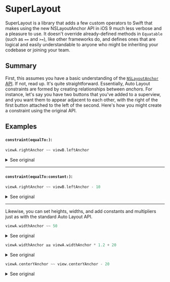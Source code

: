 SuperLayout
===========

SuperLayout is a library that adds a few custom operators to Swift that makes using the new NSLayoutAnchor API in iOS 9 much less verbose and a pleasure to use. It doesn't override already-defined methods in `Equatable` (such as `==` and `>=`), like other frameworks do, and defines ones that are logical and easily understandable to anyone who might be inheriting your codebase or joining your team.

Summary
-------

First, this assumes you have a basic understanding of the [`NSLayoutAnchor` API](https://developer.apple.com/reference/uikit/nslayoutanchor). If not, read up. It's quite straightforward. Essentially, Auto Layout constraints are formed by creating relationships between _anchors_. For instance, let's say you have two buttons that you've added to a superview, and you want them to appear adjacent to each other, with the right of the first button attached to the left of the second. Here's how you might create a constraint using the original API.

Examples
--------

#### `constraint(equalTo:)`:

```swift
viewA.rightAnchor ~~ viewB.leftAnchor
```

<details>
  <summary>See original</summary>

  ```swift
  viewA.rightAnchor.constraint(equalTo: viewB.leftAnchor).isActive = true
  ```

</details>

---

#### `constraint(equalTo:constant:)`:

```swift
viewA.rightAnchor ~~ viewB.leftAnchor - 10
```

<details>
  <summary>See original</summary>

  ```swift
  viewA.rightAnchor.constraint(equalTo: viewB.leftAnchor, constant: -10).isActive = true
  ```

</details>

---

Likewise, you can set heights, widths, and add constants and multipliers just as with the standard Auto Layout API.

```swift
viewA.widthAnchor ~~ 50
```

<details>
  <summary>See original</summary>

  ```swift
  viewA.widthAnchor.constraint(equalToConstant: 50).isActive = true
  ```

</details>

```swift
viewA.widthAnchor ≥≥ viewA.widthAnchor * 1.2 + 20
```

<details>
  <summary>See original</summary>

  ```swift
  viewA.widthAnchor.constraint(greaterThanOrEqualTo: viewA.widthAnchor, multiplier: 1.2, constant: 20).isActive = true
  ```

</details>

```swift
viewA.centerYAnchor ~~ view.centerYAnchor - 20
```

<details>
  <summary>See original</summary>

  ```swift
  viewA.centerYAnchor.constraint(lessThanOrEqualTo: view.centerYAnchor, multiplier: 1, constant: -20).isActive = true
  ```

</details>

